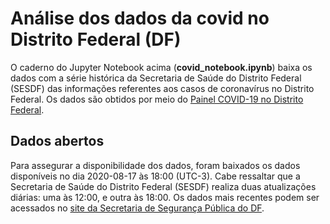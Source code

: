 # Análise dos dados da covid no Distrito Federal (DF)

O caderno do Jupyter Notebook acima (**covid_notebook.ipynb**) baixa os dados com a série histórica da Secretaria de Saúde do Distrito Federal (SESDF) das informações referentes aos casos de coronavírus no Distrito Federal. Os dados são obtidos por meio do [Painel COVID-19 no Distrito Federal](https://covid19.ssp.df.gov.br/extensions/covid19/covid19.html#/).

## Dados abertos
Para assegurar a disponibilidade dos dados, foram baixados os dados disponíveis no dia 2020-08-17 às 18:00 (UTC-3). Cabe ressaltar que a Secretaria de Saúde do Distrito Federal (SESDF) realiza duas atualizações diárias: uma às 12:00, e outra às 18:00.
Os dados mais recentes podem ser acessados no [site da Secretaria de Segurança Pública do DF](https://covid19.ssp.df.gov.br/resources/dados/dados-abertos.csv?param=[random]). 
